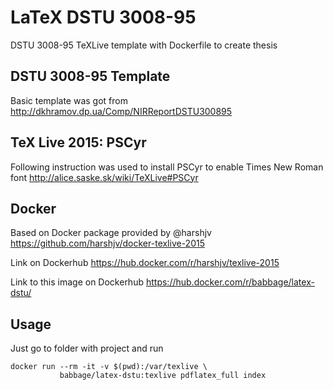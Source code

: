 # LaTeX DSTU 3008-95
DSTU 3008-95 TeXLive template with Dockerfile to create thesis

## DSTU 3008-95 Template

Basic template was got from
http://dkhramov.dp.ua/Comp/NIRReportDSTU300895


## TeX Live 2015: PSCyr

Following instruction was used to install PSCyr to enable Times New Roman font
http://alice.saske.sk/wiki/TeXLive#PSCyr

## Docker

Based on Docker package provided by @harshjv
https://github.com/harshjv/docker-texlive-2015

Link on Dockerhub
https://hub.docker.com/r/harshjv/texlive-2015

Link to this image on Dockerhub
https://hub.docker.com/r/babbage/latex-dstu/

## Usage

Just go to folder with project and run
```
docker run --rm -it -v $(pwd):/var/texlive \
           babbage/latex-dstu:texlive pdflatex_full index
```

